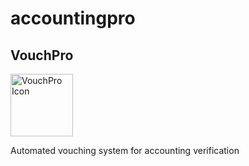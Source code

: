 # accountingpro
<div class="tool-card">
    <h2>VouchPro</h2>
    <img src="file:///C:/Users/Pat/VouchingTool/RealAutoVouch.html" alt="VouchPro Icon" style="width:100px;height:100px;">
    <p>Automated vouching system for accounting verification</p>
</div>
